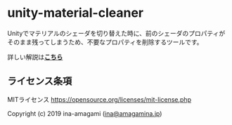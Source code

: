 # unity-material-cleaner

Unityでマテリアルのシェーダを切り替えた時に、前のシェーダのプロパティがそのまま残ってしまうため、不要なプロパティを削除するツールです。
  
詳しい解説は[**こちら**](https://amagamina.jp/material-cleaner)

## ライセンス条項

MITライセンス
https://opensource.org/licenses/mit-license.php  
  
Copyright (c) 2019 ina-amagami (ina@amagamina.jp)
